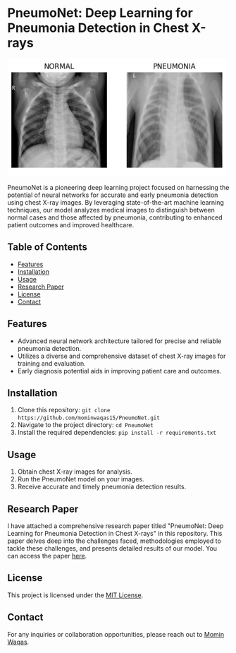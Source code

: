 # PneumoNet: Deep Learning for Pneumonia Detection in Chest X-rays

<img src="logo.png" alt="PneumoNet Logo" width="500">


PneumoNet is a pioneering deep learning project focused on harnessing the potential of neural networks for accurate and early pneumonia detection using chest X-ray images. By leveraging state-of-the-art machine learning techniques, our model analyzes medical images to distinguish between normal cases and those affected by pneumonia, contributing to enhanced patient outcomes and improved healthcare.

## Table of Contents

- [Features](#features)
- [Installation](#installation)
- [Usage](#usage)
- [Research Paper](#research-paper)
- [License](#license)
- [Contact](#contact)

## Features

- Advanced neural network architecture tailored for precise and reliable pneumonia detection.
- Utilizes a diverse and comprehensive dataset of chest X-ray images for training and evaluation.
- Early diagnosis potential aids in improving patient care and outcomes.

## Installation

1. Clone this repository: `git clone https://github.com/mominwaqas15/PneumoNet.git`
2. Navigate to the project directory: `cd PneumoNet`
3. Install the required dependencies: `pip install -r requirements.txt`

## Usage

1. Obtain chest X-ray images for analysis.
2. Run the PneumoNet model on your images.
3. Receive accurate and timely pneumonia detection results.

## Research Paper

I have attached a comprehensive research paper titled "PneumoNet: Deep Learning for Pneumonia Detection in Chest X-rays" in this repository. This paper delves deep into the challenges faced, methodologies employed to tackle these challenges, and presents detailed results of our model. You can access the paper [here](Research_Paper.pdf).

## License

This project is licensed under the [MIT License](LICENSE).

## Contact

For any inquiries or collaboration opportunities, please reach out to [Momin Waqas](https://github.com/mominwaqas15).
